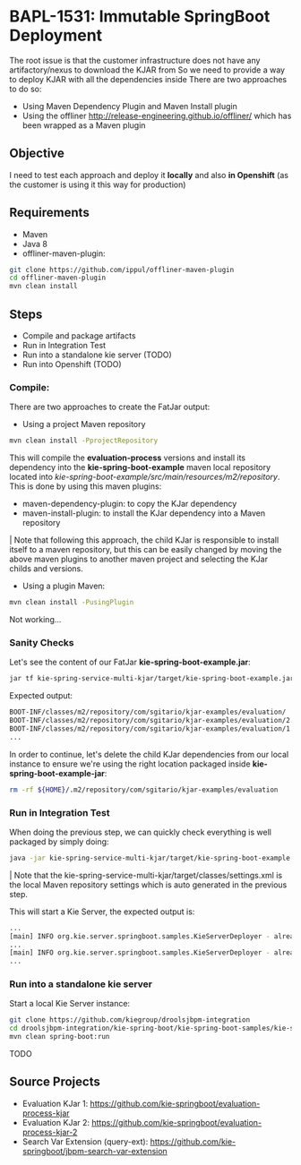 # BAPL-1531: Immutable SpringBoot Deployment

The root issue is that the customer infrastructure does not have any artifactory/nexus to download the KJAR from
So we need to provide a way to deploy KJAR with all the dependencies inside
There are two approaches to do so:
- Using Maven Dependency Plugin and Maven Install plugin
- Using the offliner http://release-engineering.github.io/offliner/ which has been wrapped as a Maven plugin

## Objective

I need to test each approach and deploy it **locally** and also **in Openshift** (as the customer is using it this way for production)

## Requirements
- Maven
- Java 8
- offliner-maven-plugin:

```sh
git clone https://github.com/ippul/offliner-maven-plugin
cd offliner-maven-plugin
mvn clean install
```

## Steps 

- Compile and package artifacts
- Run in Integration Test
- Run into a standalone kie server (TODO)
- Run into Openshift (TODO)

### Compile:

There are two approaches to create the FatJar output:

- Using a project Maven repository

```sh
mvn clean install -PprojectRepository
```

This will compile the **evaluation-process** versions and install its dependency into the **kie-spring-boot-example** maven local repository located into _kie-spring-boot-example/src/main/resources/m2/repository_. This is done by using this maven plugins:

- maven-dependency-plugin: to copy the KJar dependency
- maven-install-plugin: to install the KJar dependency into a Maven repository

| Note that following this approach, the child KJar is responsible to install itself to a maven repository, but this can be easily changed by moving the above maven plugins to another maven project and selecting the KJar childs and versions.  

- Using a plugin Maven:

```sh
mvn clean install -PusingPlugin
```

Not working...

### Sanity Checks

Let's see the content of our FatJar **kie-spring-boot-example.jar**:

```sh
jar tf kie-spring-service-multi-kjar/target/kie-spring-boot-example.jar | grep evaluation
```

Expected output:

```sh
BOOT-INF/classes/m2/repository/com/sgitario/kjar-examples/evaluation/
BOOT-INF/classes/m2/repository/com/sgitario/kjar-examples/evaluation/2.0-SNAPSHOT/
BOOT-INF/classes/m2/repository/com/sgitario/kjar-examples/evaluation/1.0-SNAPSHOT/
...
```

In order to continue, let's delete the child KJar dependencies from our local instance to ensure we're using the right location packaged inside **kie-spring-boot-example-jar**:

```sh
rm -rf ${HOME}/.m2/repository/com/sgitario/kjar-examples/evaluation
```

### Run in Integration Test

When doing the previous step, we can quickly check everything is well packaged by simply doing:

```sh
java -jar kie-spring-service-multi-kjar/target/kie-spring-boot-example.jar -Dkie.maven.settings.custom=kie-spring-service-multi-kjar/target/classes/settings.xml
```

| Note that the kie-spring-service-multi-kjar/target/classes/settings.xml is the local Maven repository settings which is auto generated in the previous step.

This will start a Kie Server, the expected output is:

```sh
...
[main] INFO org.kie.server.springboot.samples.KieServerDeployer - already deployed KieContainerResource [containerId=evaluation-kjar-2_0-SNAPSHOT, releaseId=com.sgitario.kjar-examples:evaluation:2.0-SNAPSHOT, resolvedReleaseId=com.sgitario.kjar-examples:evaluation:2.0-SNAPSHOT, status=STARTED]
...
[main] INFO org.kie.server.springboot.samples.KieServerDeployer - already deployed KieContainerResource [containerId=evaluation-kjar-1_0-SNAPSHOT, releaseId=com.sgitario.kjar-examples:evaluation:1.0-SNAPSHOT, resolvedReleaseId=com.sgitario.kjar-examples:evaluation:1.0-SNAPSHOT, status=STARTED]
...
```

### Run into a standalone kie server

Start a local Kie Server instance:

```sh
git clone https://github.com/kiegroup/droolsjbpm-integration
cd droolsjbpm-integration/kie-spring-boot/kie-spring-boot-samples/kie-server-spring-boot-sample
mvn clean spring-boot:run
```

TODO 

## Source Projects

- Evaluation KJar 1: https://github.com/kie-springboot/evaluation-process-kjar
- Evaluation KJar 2: https://github.com/kie-springboot/evaluation-process-kjar-2
- Search Var Extension (query-ext): https://github.com/kie-springboot/jbpm-search-var-extension
